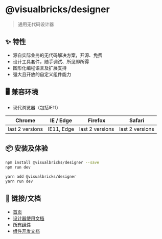 # @visualbricks/designer

> 通用无代码设计器
>
>

## ✨ 特性

- 源自实际业务的无代码解决方案，开源、免费
- 设计工具套件，随手调试、所见即所得
- 图形化编程语言及扩展支持
- 强大且开放的自定义组件能力

## 🖥 兼容环境

- 现代浏览器（包括IE11）

|Chrome|IE / Edge | Firefox  |Safari | 
| --- | --- | --- | --- |
| last 2 versions | IE11, Edge | last 2 versions | last 2 versions |

## 📦 安装及体验

```bash
npm install @visualbricks/designer --save
npm run dev
```

```bash
yarn add @visualbricks/designer
yarn run dev
```

## 🔗 链接/文档

- [首页](https://xgraph.cn/)
- [设计器使用文档](https://xgraph.cn/)
- [所有组件](https://xgraph.cn/)
- [组件开发文档](https://xgraph.cn/)